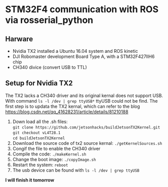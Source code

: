 # STM32F4 communication with ROS via rosserial_python
## Harware
- Nvidia TX2 installed a Ubuntu 16.04 system and ROS kinetic
- DJI Robomaster development Board Type A, with a STM32F427IIH6 chip
- CH340 divice (convert USB to TTL) 
## Setup for Nvidia TX2
The TX2 lacks a CH340 driver and its original kernal does not support USB. With command `ls -l /dev | grep ttyUSB*` ttyUSB could not be find.
The first step is to updata the TX2 kernal, which can refer to the blog <https://blog.csdn.net/qq_41628231/article/details/81210188>  
1. Down load all the .sh files:  
`git clone https://github.com/jetsonhacks/buildJetsonTX2Kernel.git`  
 `git checkout vL4T28.1`  
 `cd buildJetsonTX2Kernel`  
2. Download the source code of tx2 source kernal: 
`./getKernelSources.sh`  
3. Congif the file to enable the CH340 driver  
4. Compile the code:
`./makeKernel.sh`  
5. Change the boot image: 
`./copyImage.sh`  
6. Restart the system:
`reboot`  
7. The usb device can be found with `ls -l /dev | grep ttyUSB`


**I will finish it tomorrow**
